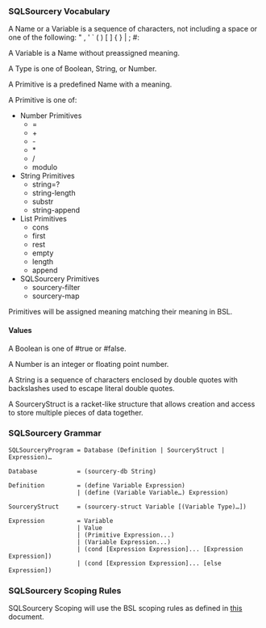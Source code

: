 ### SQLSourcery Vocabulary

A Name or a Variable is a sequence of characters, not including a space or one of the following: " , ' ` ( ) [ ] { } | ; #:

A Variable is a Name without preassigned meaning.

A Type is one of Boolean, String, or Number.

A Primitive is a predefined Name with a meaning.

A Primitive is one of:
-	Number Primitives
    -	=
    -	\+
    -	\-
    -	\*
    -	/
    -	modulo
-	String Primitives
    -	string=?
    -	string-length 
    -	substr
    -	string-append
-	List Primitives
    -	cons
    -	first
    -	rest
    -	empty
    -	length
    -	append
-	SQLSourcery Primitives
    -	sourcery-filter
    -	sourcery-map

Primitives will be assigned meaning matching their meaning in BSL.

#### Values
A Boolean is one of #true or #false.

A Number is an integer or floating point number.

A String is a sequence of characters enclosed by double quotes with backslashes used to escape literal double quotes.

A SourceryStruct is a racket-like structure that allows creation and access to store multiple pieces of data together.

### SQLSourcery Grammar
```
SQLSourceryProgram = Database (Definition | SourceryStruct | Expression)…

Database           = (sourcery-db String)

Definition         = (define Variable Expression) 
                   | (define (Variable Variable…) Expression)

SourceryStruct     = (sourcery-struct Variable [(Variable Type)…])

Expression         = Variable 
                   | Value
                   | (Primitive Expression...)
                   | (Variable Expression...) 
                   | (cond [Expression Expression]... [Expression Expression])
                   | (cond [Expression Expression]... [else Expression])
```

### SQLSourcery Scoping Rules

SQLSourcery Scoping will use the BSL scoping rules as defined in [this](http://www.htdp.org/2018-01-06/Book/i3-4.html#%28part._.Scope%29) document.

